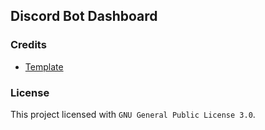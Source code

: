 ## Discord Bot Dashboard

### Credits

- [Template](https://github.com/theodorusclarence/ts-nextjs-tailwind-starter)

### License

This project licensed with `GNU General Public License 3.0`.
